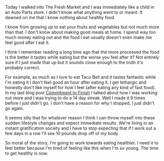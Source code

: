 Today I walked into The Fresh Market and I was immediately like a child in an Auto Parts store. I didn't know what anything went to or meant. It dawned on me that I know nothing about healthy food. 

I know from growing up to eat your fruits and vegetables but not much more than that. I don't know about making good meals at home. I spend way too much money eating out and the food I eat usually doesn't even make me feel good after I eat it.

I think I remember reading a long time ago that the more processed the food is the better it tastes while eating but the worse you feel after it? Not entirely sure if I just made that up but it sounds close enough to the truth it's probably correct.

For example, as much as I love to eat Taco Bell and it tastes fantastic while I'm eating it I don't feel good an hour after eating it. I get lethargic and honestly don't like myself for how I feel (after eating any kind of fast food). In my last blog post [Commitment to Finish](http://andrewfomera.com/posts/commitment-to-finish) I talked about how I was working out more and I was trying to do a 14 day streak. Well I made it 9 times before I just didn't go. I don't have a reason for why I stopped, I just didn't go again.

It seems silly that for whatever reason I think I can throw myself into these sudden lifestyle changes and expect immediate results. We're living in an instant gratification society and I have to stop expecting that if I work out a few days in a row I'll see 10 pounds drop off of my body. 

So moral of the story, I'm going to work towards eating healthier. I need it to feel better because I'm tired of feeling like this when I'm so young. The time to get healthy is now. 
